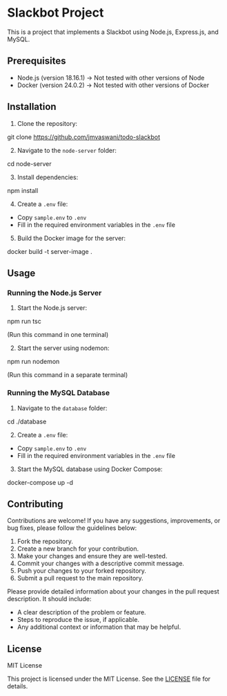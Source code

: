 # Slackbot Project

This is a project that implements a Slackbot using Node.js, Express.js, and MySQL.

## Prerequisites

- Node.js (version 18.16.1) -> Not tested with other versions of Node
- Docker (version 24.0.2) -> Not tested with other versions of Docker

## Installation

1. Clone the repository:

git clone https://github.com/jmvaswani/todo-slackbot

2. Navigate to the `node-server` folder:

cd node-server

3. Install dependencies:

npm install

4. Create a `.env` file:

- Copy `sample.env` to `.env`
- Fill in the required environment variables in the `.env` file

5. Build the Docker image for the server:

docker build -t server-image .

## Usage

### Running the Node.js Server

1. Start the Node.js server:

npm run tsc

(Run this command in one terminal)

2. Start the server using nodemon:

npm run nodemon

(Run this command in a separate terminal)

### Running the MySQL Database

1. Navigate to the `database` folder:

cd ./database

2. Create a `.env` file:

- Copy `sample.env` to `.env`
- Fill in the required environment variables in the `.env` file

3. Start the MySQL database using Docker Compose:

docker-compose up -d

## Contributing

Contributions are welcome! If you have any suggestions, improvements, or bug fixes, please follow the guidelines below:

1. Fork the repository.
2. Create a new branch for your contribution.
3. Make your changes and ensure they are well-tested.
4. Commit your changes with a descriptive commit message.
5. Push your changes to your forked repository.
6. Submit a pull request to the main repository.

Please provide detailed information about your changes in the pull request description. It should include:

- A clear description of the problem or feature.
- Steps to reproduce the issue, if applicable.
- Any additional context or information that may be helpful.

## License

MIT License

This project is licensed under the MIT License. See the [LICENSE](LICENSE) file for details.
